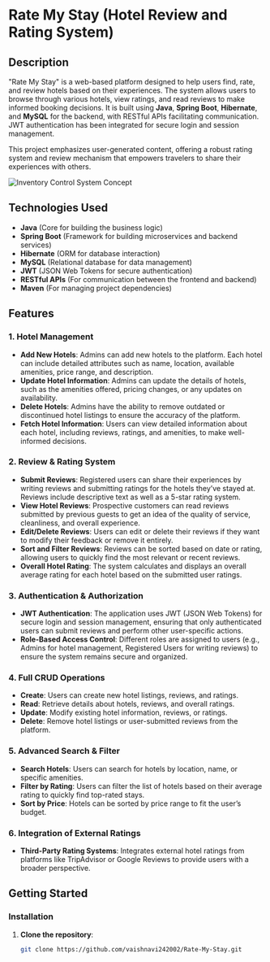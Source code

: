 # **Rate My Stay (Hotel Review and Rating System)**

## **Description**
"Rate My Stay" is a web-based platform designed to help users find, rate, and review hotels based on their experiences. The system allows users to browse through various hotels, view ratings, and read reviews to make informed booking decisions. It is built using **Java**, **Spring Boot**, **Hibernate**, and **MySQL** for the backend, with RESTful APIs facilitating communication. JWT authentication has been integrated for secure login and session management. 

This project emphasizes user-generated content, offering a robust rating system and review mechanism that empowers travelers to share their experiences with others.

![Inventory Control System Concept](https://chanoudgarh.com/wp-content/uploads/2023/05/Luxury-Hotels-in-India.jpg)

## **Technologies Used**
- **Java** (Core for building the business logic)
- **Spring Boot** (Framework for building microservices and backend services)
- **Hibernate** (ORM for database interaction)
- **MySQL** (Relational database for data management)
- **JWT** (JSON Web Tokens for secure authentication)
- **RESTful APIs** (For communication between the frontend and backend)
- **Maven** (For managing project dependencies)

## **Features**

### **1. Hotel Management**
- **Add New Hotels**: Admins can add new hotels to the platform. Each hotel can include detailed attributes such as name, location, available amenities, price range, and description.
- **Update Hotel Information**: Admins can update the details of hotels, such as the amenities offered, pricing changes, or any updates on availability.
- **Delete Hotels**: Admins have the ability to remove outdated or discontinued hotel listings to ensure the accuracy of the platform.
- **Fetch Hotel Information**: Users can view detailed information about each hotel, including reviews, ratings, and amenities, to make well-informed decisions.

### **2. Review & Rating System**
- **Submit Reviews**: Registered users can share their experiences by writing reviews and submitting ratings for the hotels they’ve stayed at. Reviews include descriptive text as well as a 5-star rating system.
- **View Hotel Reviews**: Prospective customers can read reviews submitted by previous guests to get an idea of the quality of service, cleanliness, and overall experience.
- **Edit/Delete Reviews**: Users can edit or delete their reviews if they want to modify their feedback or remove it entirely.
- **Sort and Filter Reviews**: Reviews can be sorted based on date or rating, allowing users to quickly find the most relevant or recent reviews.
- **Overall Hotel Rating**: The system calculates and displays an overall average rating for each hotel based on the submitted user ratings.

### **3. Authentication & Authorization**
- **JWT Authentication**: The application uses JWT (JSON Web Tokens) for secure login and session management, ensuring that only authenticated users can submit reviews and perform other user-specific actions.
- **Role-Based Access Control**: Different roles are assigned to users (e.g., Admins for hotel management, Registered Users for writing reviews) to ensure the system remains secure and organized.

### **4. Full CRUD Operations**
- **Create**: Users can create new hotel listings, reviews, and ratings.
- **Read**: Retrieve details about hotels, reviews, and overall ratings.
- **Update**: Modify existing hotel information, reviews, or ratings.
- **Delete**: Remove hotel listings or user-submitted reviews from the platform.

### **5. Advanced Search & Filter**
- **Search Hotels**: Users can search for hotels by location, name, or specific amenities.
- **Filter by Rating**: Users can filter the list of hotels based on their average rating to quickly find top-rated stays.
- **Sort by Price**: Hotels can be sorted by price range to fit the user’s budget.

### **6. Integration of External Ratings**
- **Third-Party Rating Systems**: Integrates external hotel ratings from platforms like TripAdvisor or Google Reviews to provide users with a broader perspective.

## **Getting Started**

### **Installation**

1. **Clone the repository**:
   ```bash
   git clone https://github.com/vaishnavi242002/Rate-My-Stay.git
